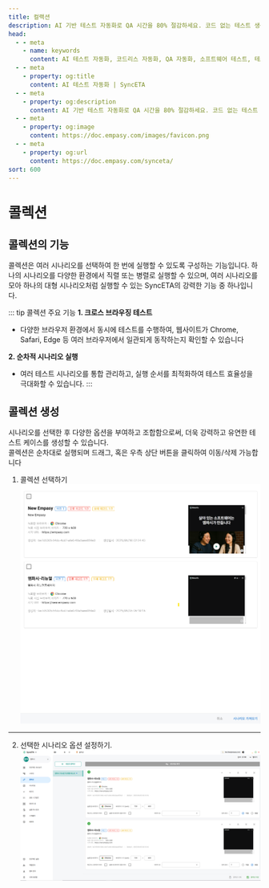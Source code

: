 ```yaml
---
title: 컬랙션
description: AI 기반 테스트 자동화로 QA 시간을 80% 절감하세요. 코드 없는 테스트 생성, 자연어 시나리오 작성, 다양한 플랫폼 지원으로 QA의 새로운 기준을 제시합니다.
head:
  - - meta
    - name: keywords
      content: AI 테스트 자동화, 코드리스 자동화, QA 자동화, 소프트웨어 테스트, 테스트 시나리오 생성, 코드리스 테스트, 자연어 테스트, 테스트 자동화 도구, 테스트 자동화 플랫폼, 테스트 효율화, Playwright , Selenium , QAOps, TestOps, Shift-Left 테스트, Shift‑Right 테스트
  - - meta
    - property: og:title
      content: AI 테스트 자동화 | SyncETA
  - - meta
    - property: og:description
      content: AI 기반 테스트 자동화로 QA 시간을 80% 절감하세요. 코드 없는 테스트 생성, 자연어 시나리오 작성, 다양한 플랫폼 지원으로 QA의 새로운 기준을 제시합니다.
  - - meta
    - property: og:image
      content: https://doc.empasy.com/images/favicon.png
  - - meta
    - property: og:url
      content: https://doc.empasy.com/synceta/
sort: 600
---
```


# 콜렉션

## 콜렉션의 기능

콜렉션은 여러 시나리오를 선택하여 한 번에 실행할 수 있도록 구성하는 기능입니다.
하나의 시나리오를 다양한 환경에서 직렬 또는 병렬로 실행할 수 있으며, 여러 시나리오를 모아 하나의 대형 시나리오처럼 실행할 수 있는 SyncETA의 강력한 기능 중 하나입니다.

::: tip 콜렉션 주요 기능
**1. 크로스 브라우징 테스트**

- 다양한 브라우저 환경에서 동시에 테스트를 수행하여, 웹사이트가 Chrome, Safari, Edge 등 여러 브라우저에서 일관되게 동작하는지 확인할 수 있습니다

**2. 순차적 시나리오 실행**

- 여러 테스트 시나리오를 통합 관리하고, 실행 순서를 최적화하여 테스트 효율성을 극대화할 수 있습니다.
  :::

## 콜렉션 생성

시나리오를 선택한 후 다양한 옵션을 부여하고 조합함으로써, 더욱 강력하고 유연한 테스트 케이스를 생성할 수 있습니다.  
콜렉션은 순차대로 실행되며 드래그, 혹은 우측 상단 버튼을 클릭하여 이동/삭제 가능합니다

1. 콜렉션 선택하기
   ![image](./image/collection-select.png)

---

2. 선택한 시나리오 옵션 설정하기.
   ![image](./image/collection.png)
